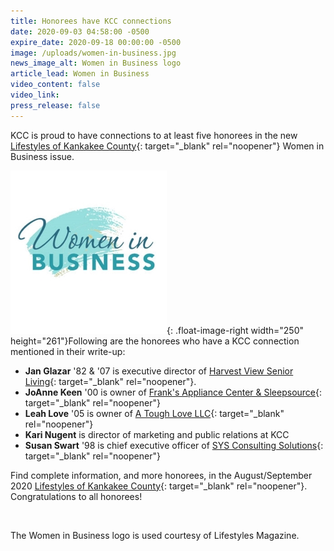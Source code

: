 ```yaml
---
title: Honorees have KCC connections
date: 2020-09-03 04:58:00 -0500
expire_date: 2020-09-18 00:00:00 -0500
image: /uploads/women-in-business.jpg
news_image_alt: Women in Business logo
article_lead: Women in Business
video_content: false
video_link:
press_release: false
---
```


KCC is proud to have connections to at least five honorees in the new [Lifestyles of Kankakee County](https://www.daily-journal.com/lifestyles/){: target="_blank" rel="noopener"} Women in Business issue.

![](/uploads/women-in-business250x261.jpg){: .float-image-right width="250" height="261"}Following are the honorees who have a KCC connection mentioned in their write-up:

* **Jan Glazar** '82 & '07 is executive director of [Harvest View Senior Living](https://www.harvestviewliving.com/){: target="_blank" rel="noopener"}.
* **JoAnne Keen**&nbsp;'00 is owner of [Frank's Appliance Center & Sleepsource](https://www.franksappliancecenter.com/){: target="_blank" rel="noopener"}
* **Leah Love** '05 is owner of [A Tough Love LLC](https://www.facebook.com/atoughlovellc/){: target="_blank" rel="noopener"}
* **Kari Nugent** is director of marketing and public relations at KCC
* **Susan Swart** '98 is chief executive officer of [SYS Consulting Solutions](https://www.sysconsultingsolutions.com/){: target="_blank" rel="noopener"}

Find complete information, and more honorees, in the August/September 2020 [Lifestyles of Kankakee County](https://www.daily-journal.com/lifestyles/){: target="_blank" rel="noopener"}. Congratulations to all honorees\!

&nbsp;

The Women in Business logo is used courtesy of Lifestyles Magazine.